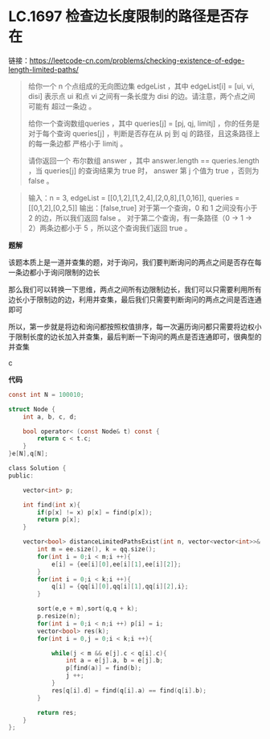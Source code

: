 # LC.1697 检查边长度限制的路径是否存在

链接：https://leetcode-cn.com/problems/checking-existence-of-edge-length-limited-paths/

>给你一个 n 个点组成的无向图边集 edgeList ，其中 edgeList[i] = [ui, vi, disi] 表示点 ui 和点 vi 之间有一条长度为 disi 的边。请注意，两个点之间可能有 超过一条边 。
>
>给你一个查询数组queries ，其中 queries[j] = [pj, qj, limitj] ，你的任务是对于每个查询 queries[j] ，判断是否存在从 pj 到 qj 的路径，且这条路径上的每一条边都 严格小于 limitj 。
>
>请你返回一个 布尔数组 answer ，其中 answer.length == queries.length ，当 queries[j] 的查询结果为 true 时， answer 第 j 个值为 true ，否则为 false 。
>



>输入：n = 3, edgeList = [[0,1,2],[1,2,4],[2,0,8],[1,0,16]], queries = [[0,1,2],[0,2,5]]
>输出：[false,true]
>对于第一个查询，0 和 1 之间没有小于 2 的边，所以我们返回 false 。
>对于第二个查询，有一条路径（0 -> 1 -> 2）两条边都小于 5 ，所以这个查询我们返回 true 。



**题解**

该题本质上是一道并查集的题，对于询问，我们要判断询问的两点之间是否存在每一条边都小于询问限制的边长

那么我们可以转换一下思维，两点之间所有边限制边长，我们可以只需要利用所有边长小于限制边的边，利用并查集，最后我们只需要判断询问的两点之间是否连通即可

所以，第一步就是将边和询问都按照权值排序，每一次遍历询问都只需要将边权小于限制长度的边长加入并查集，最后判断一下询问的两点是否连通即可，很典型的并查集

c

**代码**

```c
const int N = 100010;

struct Node {
    int a, b, c, d;

    bool operator< (const Node& t) const {
        return c < t.c;
    }
}e[N],q[N];

class Solution {
public:

    vector<int> p;

    int find(int x){
        if(p[x] != x) p[x] = find(p[x]);
        return p[x];
    }

    vector<bool> distanceLimitedPathsExist(int n, vector<vector<int>>& ee, vector<vector<int>>& qq) {
        int m = ee.size(), k = qq.size();
        for(int i = 0;i < m;i ++){
            e[i] = {ee[i][0],ee[i][1],ee[i][2]};
        }
        for(int i = 0;i < k;i ++){
            q[i] = {qq[i][0],qq[i][1],qq[i][2],i};
        }

        sort(e,e + m),sort(q,q + k);
        p.resize(n);
        for(int i = 0;i < n;i ++) p[i] = i;
        vector<bool> res(k);
        for(int i = 0,j = 0;i < k;i ++){

            while(j < m && e[j].c < q[i].c){
                int a = e[j].a, b = e[j].b;
                p[find(a)] = find(b);
                j ++;
            }
            res[q[i].d] = find(q[i].a) == find(q[i].b);
        }

        return res;
    }
};
```

